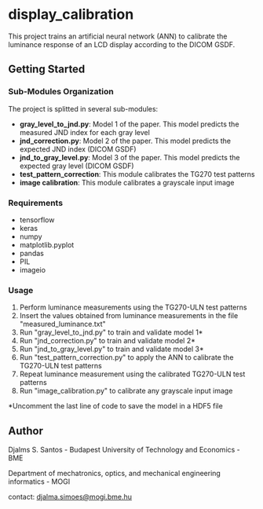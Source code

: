 # display_calibration

This project trains an artificial neural network (ANN) to calibrate the luminance response of an LCD display
according to the DICOM GSDF.


## Getting Started


### Sub-Modules Organization

The project is splitted in several sub-modules:

* **gray_level_to_jnd.py**: Model 1 of the paper. This model predicts the measured JND index for each gray level 
* **jnd_correction.py**:
 Model 2 of the paper. This model predicts the expected JND index (DICOM GSDF)
* **jnd_to_gray_level.py**:
 Model 3 of the paper. This model predicts the expected gray level (DICOM GSDF)
* **test_pattern_correction**:
 This module calibrates the TG270 test patterns
* **image calibration**:
 This module calibrates a grayscale input image



### Requirements

* tensorflow
* keras
* numpy
* matplotlib.pyplot
* pandas
* PIL
* imageio

### Usage

1. Perform luminance measurements using the TG270-ULN test patterns
2. Insert the values obtained from luminance measurements in the file "measured_luminance.txt" 
3. Run "gray_level_to_jnd.py" to train and validate model 1*
4. Run "jnd_correction.py" to train and validate model 2*
5. Run "jnd_to_gray_level.py" to train and validate model 3*
6. Run "test_pattern_correction.py" to apply the ANN to calibrate the TG270-ULN test patterns
7. Repeat luminance measurement using the calibrated TG270-ULN test patterns
8. Run "image_calibration.py" to calibrate any grayscale input image

*Uncomment the last line of code to save the model in a HDF5 file

## Author
Djalms S. Santos - Budapest University of Technology and Economics - BME

Department of mechatronics, optics, and mechanical engineering informatics - MOGI

contact: djalma.simoes@mogi.bme.hu


